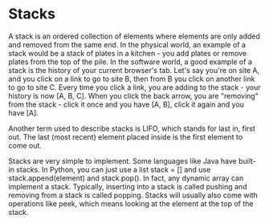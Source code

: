 # Stacks
A stack is an ordered collection of elements where elements are only added and removed from the same end. In the physical world, an example of a stack would be a stack of plates in a kitchen - you add plates or remove plates from the top of the pile. In the software world, a good example of a stack is the history of your current browser's tab. Let's say you're on site A, and you click on a link to go to site B, then from B you click on another link to go to site C. Every time you click a link, you are adding to the stack - your history is now [A, B, C]. When you click the back arrow, you are "removing" from the stack - click it once and you have [A, B], click it again and you have [A].

Another term used to describe stacks is LIFO, which stands for last in, first out. The last (most recent) element placed inside is the first element to come out.

Stacks are very simple to implement. Some languages like Java have built-in stacks. In Python, you can just use a list stack = [] and use stack.append(element) and stack.pop(). In fact, any dynamic array can implement a stack. Typically, inserting into a stack is called pushing and removing from a stack is called popping. Stacks will usually also come with operations like peek, which means looking at the element at the top of the stack.
